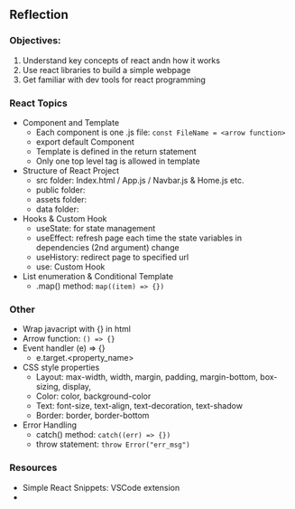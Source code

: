 ## Reflection

### Objectives:
1. Understand key concepts of react andn how it works
2. Use react libraries to build a simple webpage
3. Get familiar with dev tools for react programming

### React Topics
- Component and Template
  * Each component is one .js file: `const FileName = <arrow function>`
  * export default Component
  * Template is defined in the return statement
  * Only one top level tag is allowed in template
- Structure of React Project
  * src folder: Index.html / App.js / Navbar.js & Home.js etc.
  * public folder: 
  * assets folder:
  * data folder:
- Hooks & Custom Hook
  * useState: for state management
  * useEffect: refresh page each time the state variables in dependencies (2nd argument) change
  * useHistory: redirect page to specified url
  * use<Name>: Custom Hook
- List enumeration & Conditional Template
  * .map() method: `map((item) => {})`

### Other 
- Wrap javacript with {} in html
- Arrow function: `() => {}`
- Event handler (e) => {}
  * e.target.<property_name>
- CSS style properties
  * Layout: max-width, width, margin, padding, margin-bottom, box-sizing, display, 
  * Color: color, background-color
  * Text: font-size, text-align, text-decoration, text-shadow
  * Border: border, border-bottom
- Error Handling
  * catch() method: `catch((err) => {})`
  * throw statement: `throw Error("err_msg")`

### Resources

- Simple React Snippets: VSCode extension
- 
